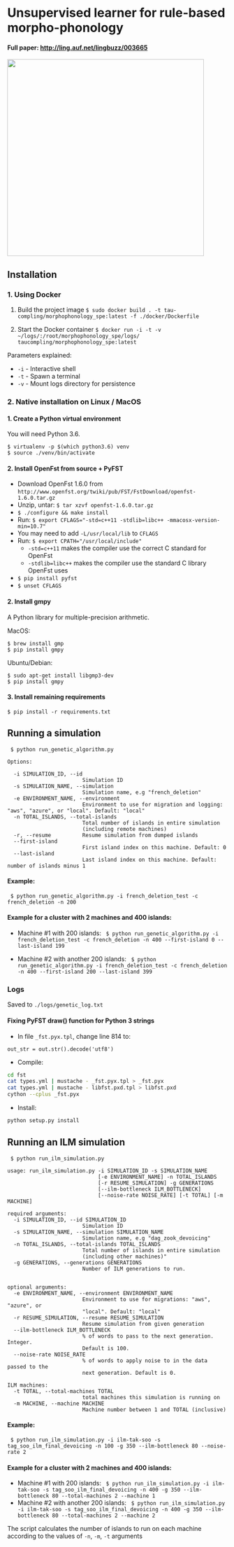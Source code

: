 # Unsupervised learner for rule-based morpho-phonology 
#### Full paper: http://ling.auf.net/lingbuzz/003665

<img src="https://raw.githubusercontent.com/taucompling/morphophonology_spe/master/devoicing.png" width="450">


## Installation  


### 1. Using Docker

1. Build the project image 
` $ sudo docker build . -t tau-compling/morphophonology_spe:latest -f ./docker/Dockerfile `

4. Start the Docker container
`$ docker run -i -t -v ~/logs/:/root/morphophonology_spe/logs/ taucompling/morphophonology_spe:latest`

Parameters explained: 
* `-i` - Interactive shell
* `-t` - Spawn a terminal
* `-v` - Mount logs directory for persistence


### 2. Native installation on Linux / MacOS
 
 #### 1. Create a Python virtual environment
You will need Python 3.6. 
```
$ virtualenv -p $(which python3.6) venv
$ source ./venv/bin/activate 
```

#### 2. Install OpenFst from source + PyFST

* Download OpenFst 1.6.0 from `http://www.openfst.org/twiki/pub/FST/FstDownload/openfst-1.6.0.tar.gz`
* Unzip, untar:  `$ tar xzvf openfst-1.6.0.tar.gz`
* `$ ./configure && make install`
* Run: `$ export CFLAGS="-std=c++11 -stdlib=libc++ -mmacosx-version-min=10.7"`
* You may need to add `-L/usr/local/lib` to `CFLAGS`
* Run: `$ export CPATH="/usr/local/include"`
   * `-std=c++11` makes the compiler use the correct C standard for OpenFst
   * `-stdlib=libc++` makes the compiler use the standard C library OpenFst uses
* `$ pip install pyfst`
* `$ unset CFLAGS`


#### 2. Install gmpy
A Python library for multiple-precision arithmetic.

MacOS:
```
$ brew install gmp
$ pip install gmpy
```
Ubuntu/Debian:
```
$ sudo apt-get install libgmp3-dev
$ pip install gmpy
```

#### 3. Install remaining requirements
`$ pip install -r requirements.txt`


## Running a simulation
` $ python run_genetic_algorithm.py`

```
Options:

  -i SIMULATION_ID, --id
                        Simulation ID
  -s SIMULATION_NAME, --simulation
                        Simulation name, e.g "french_deletion"
  -e ENVIRONMENT_NAME, --environment
                        Environment to use for migration and logging: "aws", "azure", or "local". Default: "local"
  -n TOTAL_ISLANDS, --total-islands
                        Total number of islands in entire simulation
                        (including remote machines)
  -r, --resume          Resume simulation from dumped islands
  --first-island
                        First island index on this machine. Default: 0
  --last-island
                        Last island index on this machine. Default: number of islands minus 1
```

#### Example:

` $ python run_genetic_algorithm.py -i french_deletion_test -c french_deletion -n 200`

#### Example for a cluster with 2 machines and 400 islands:
* Machine #1 with 200 islands:
` $ python run_genetic_algorithm.py -i french_deletion_test -c french_deletion -n 400 --first-island 0 --last-island 199`

* Machine #2 with another 200 islands: 
` $ python run_genetic_algorithm.py -i french_deletion_test -c french_deletion -n 400 --first-island 200 --last-island 399`


### Logs
Saved to `./logs/genetic_log.txt`

#### Fixing PyFST draw() function for Python 3 strings
- In file `_fst.pyx.tpl`, change line 814 to:
 
`out_str = out.str().decode('utf8')`
 
- Compile:
```bash
cd fst
cat types.yml | mustache - _fst.pyx.tpl > _fst.pyx
cat types.yml | mustache - libfst.pxd.tpl > libfst.pxd
cython --cplus _fst.pyx
```

- Install:
```bash
python setup.py install
```


## Running an ILM simulation
` $ python run_ilm_simulation.py`

```
usage: run_ilm_simulation.py -i SIMULATION_ID -s SIMULATION_NAME
                             [-e ENVIRONMENT_NAME] -n TOTAL_ISLANDS
                             [-r RESUME_SIMULATION] -g GENERATIONS
                             [--ilm-bottleneck ILM_BOTTLENECK]
                             [--noise-rate NOISE_RATE] [-t TOTAL] [-m MACHINE]

required arguments:
  -i SIMULATION_ID, --id SIMULATION_ID
                        Simulation ID
  -s SIMULATION_NAME, --simulation SIMULATION_NAME
                        Simulation name, e.g "dag_zook_devoicing"
  -n TOTAL_ISLANDS, --total-islands TOTAL_ISLANDS
                        Total number of islands in entire simulation
                        (including other machines)"
  -g GENERATIONS, --generations GENERATIONS
                        Number of ILM generations to run.


optional arguments:                        
  -e ENVIRONMENT_NAME, --environment ENVIRONMENT_NAME
                        Environment to use for migrations: "aws", "azure", or
                        "local". Default: "local"
  -r RESUME_SIMULATION, --resume RESUME_SIMULATION
                        Resume simulation from given generation
  --ilm-bottleneck ILM_BOTTLENECK
                        % of words to pass to the next generation. Integer.
                        Default is 100.
  --noise-rate NOISE_RATE
                        % of words to apply noise to in the data passed to the
                        next generation. Default is 0.

ILM machines:
  -t TOTAL, --total-machines TOTAL
                        total machines this simulation is running on
  -m MACHINE, --machine MACHINE
                        Machine number between 1 and TOTAL (inclusive)
```

#### Example:
` $ python run_ilm_simulation.py -i ilm-tak-soo -s tag_soo_ilm_final_devoicing -n 100 -g 350 --ilm-bottleneck 80 --noise-rate 2`

#### Example for a cluster with 2 machines and 400 islands:
* Machine #1 with 200 islands:
` $ python run_ilm_simulation.py -i ilm-tak-soo -s tag_soo_ilm_final_devoicing -n 400 -g 350 --ilm-bottleneck 80 --total-machines 2 --machine 1`
* Machine #2 with another 200 islands: 
` $ python run_ilm_simulation.py -i ilm-tak-soo -s tag_soo_ilm_final_devoicing -n 400 -g 350 --ilm-bottleneck 80 --total-machines 2 --machine 2`

The script calculates the number of islands to run on each machine according to 
the values of `-n`, `-m`, `-t` arguments
